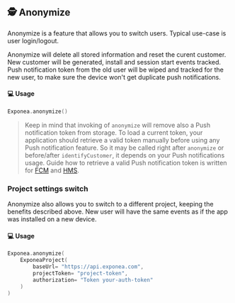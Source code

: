 ## 🕵 Anonymize

Anonymize is a feature that allows you to switch users. Typical use-case is user login/logout.

Anonymize will delete all stored information and reset the curent customer. New customer will be generated, install and session start events tracked. Push notification token from the old user will be wiped and tracked for the new user, to make sure the device won't get duplicate push notifications.

#### 💻 Usage

``` kotlin
Exponea.anonymize()
```

> Keep in mind that invoking of `anonymize` will remove also a Push notification token from storage. To load a current token, your application should retrieve a valid token manually before using any Push notification feature. So it may be called right after `anonymize` or before/after `identifyCustomer`, it depends on your Push notifications usage.
> Guide how to retrieve a valid Push notification token is written for [FCM](../Guides/PUSH_QUICKSTART_FIREBASE.md) and [HMS](../Guides/PUSH_QUICKSTART_HUAWEI.md).

### Project settings switch
Anonymize also allows you to switch to a different project, keeping the benefits described above. New user will have the same events as if the app was installed on a new device.

#### 💻 Usage

``` kotlin
Exponea.anonymize(
    ExponeaProject(
        baseUrl= "https://api.exponea.com",
        projectToken= "project-token",
        authorization= "Token your-auth-token"
    )
)
```

